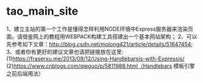 # tao_main_site

1、建立主站的第一个工作是懂得怎样利用NODE环境中Express服务器来渲染页面。请借鉴网上的教程用WEBPACK构建工具搭建出一个基本网站架构；
2、可以先参考如下文章：http://blog.csdn.net/molong421/article/details/51647454;
3、或者你有更好的建议文章也请把链接放在这里:
(1)https://fraserxu.me/2013/09/12/Using-Handlebarsjs-with-Expressjs/
(2)https://www.cnblogs.com/qieguo/p/5811988.html（Handlebars 模板引擎之前后端用法）